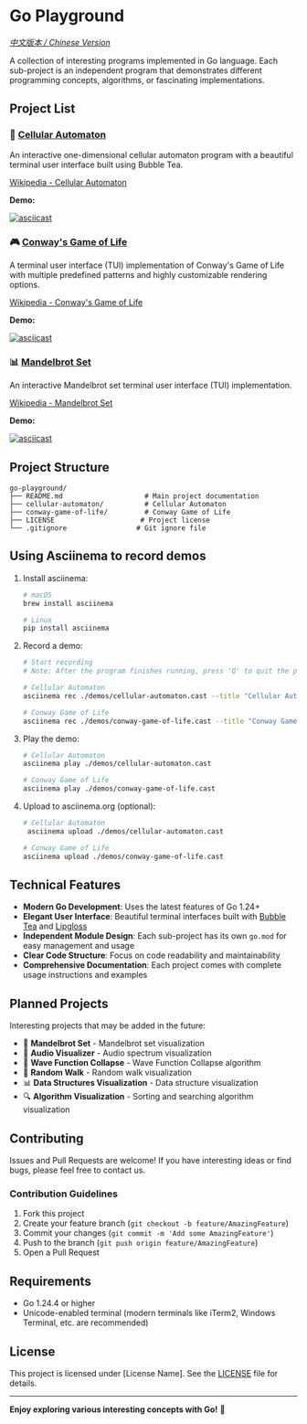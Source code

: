 # Go Playground

_[中文版本 / Chinese Version](README_CN.md)_

A collection of interesting programs implemented in Go language. Each sub-project is an independent program that demonstrates different programming concepts, algorithms, or fascinating implementations.

## Project List

### 🧬 [Cellular Automaton](./cellular-automaton/)

An interactive one-dimensional cellular automaton program with a beautiful terminal user interface built using Bubble Tea.

[Wikipedia - Cellular Automaton](https://en.wikipedia.org/wiki/Cellular_automaton)

**Demo:**

[![asciicast](https://asciinema.org/a/723524.svg)](https://asciinema.org/a/723524)

### 🎮 [Conway's Game of Life](./conway-game-of-life/)

A terminal user interface (TUI) implementation of Conway's Game of Life with multiple predefined patterns and highly customizable rendering options.

[Wikipedia - Conway's Game of Life](https://en.wikipedia.org/wiki/Conway's_Game_of_Life)

**Demo:**

[![asciicast](https://asciinema.org/a/723376.svg)](https://asciinema.org/a/723376)

### 📊 [Mandelbrot Set](./mandelbrot-set/)

An interactive Mandelbrot set terminal user interface (TUI) implementation.

[Wikipedia - Mandelbrot Set](https://en.wikipedia.org/wiki/Mandelbrot_set)

**Demo:**

[![asciicast](https://asciinema.org/a/723615.svg)](https://asciinema.org/a/723615)

## Project Structure

```
go-playground/
├── README.md                    # Main project documentation
├── cellular-automaton/          # Cellular Automaton
├── conway-game-of-life/         # Conway Game of Life
├── LICENSE                     # Project license
└── .gitignore                 # Git ignore file
```

## Using Asciinema to record demos

1. Install asciinema:

   ```bash
   # macOS
   brew install asciinema

   # Linux
   pip install asciinema
   ```

2. Record a demo:

   ```bash
   # Start recording
   # Note: After the program finishes running, press 'Q' to quit the program and complete the recording

   # Cellular Automaton
   asciinema rec ./demos/cellular-automaton.cast --title "Cellular Automaton" --command "./bin/cellular-automaton"

   # Conway Game of Life
   asciinema rec ./demos/conway-game-of-life.cast --title "Conway Game of Life" --command "./bin/conway-game-of-life"
   ```

3. Play the demo:

   ```bash
   # Cellular Automaton
   asciinema play ./demos/cellular-automaton.cast

   # Conway Game of Life
   asciinema play ./demos/conway-game-of-life.cast
   ```

4. Upload to asciinema.org (optional):

   ```bash
   # Cellular Automaton
    asciinema upload ./demos/cellular-automaton.cast

   # Conway Game of Life
   asciinema upload ./demos/conway-game-of-life.cast
   ```

## Technical Features

- **Modern Go Development**: Uses the latest features of Go 1.24+
- **Elegant User Interface**: Beautiful terminal interfaces built with [Bubble Tea](https://github.com/charmbracelet/bubbletea) and [Lipgloss](https://github.com/charmbracelet/lipgloss)
- **Independent Module Design**: Each sub-project has its own `go.mod` for easy management and usage
- **Clear Code Structure**: Focus on code readability and maintainability
- **Comprehensive Documentation**: Each project comes with complete usage instructions and examples

## Planned Projects

Interesting projects that may be added in the future:

- 🧮 **Mandelbrot Set** - Mandelbrot set visualization
- 🎵 **Audio Visualizer** - Audio spectrum visualization
- 🌊 **Wave Function Collapse** - Wave Function Collapse algorithm
- 🎲 **Random Walk** - Random walk visualization
- 📊 **Data Structures Visualization** - Data structure visualization
- 🔍 **Algorithm Visualization** - Sorting and searching algorithm visualization

## Contributing

Issues and Pull Requests are welcome! If you have interesting ideas or find bugs, please feel free to contact us.

### Contribution Guidelines

1. Fork this project
2. Create your feature branch (`git checkout -b feature/AmazingFeature`)
3. Commit your changes (`git commit -m 'Add some AmazingFeature'`)
4. Push to the branch (`git push origin feature/AmazingFeature`)
5. Open a Pull Request

## Requirements

- Go 1.24.4 or higher
- Unicode-enabled terminal (modern terminals like iTerm2, Windows Terminal, etc. are recommended)

## License

This project is licensed under [License Name]. See the [LICENSE](LICENSE) file for details.

---

**Enjoy exploring various interesting concepts with Go!** 🚀
